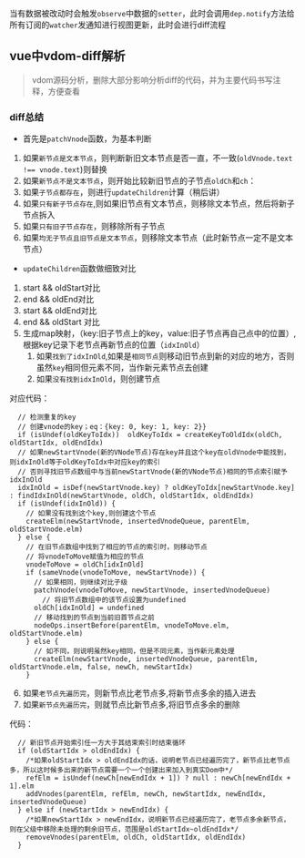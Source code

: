 当有数据被改动时会触发`observe`中数据的`setter`，此时会调用`dep.notify`方法给所有订阅的`watcher`发通知进行视图更新，此时会进行diff流程
## vue中vdom-diff解析
> vdom源码分析，删除大部分影响分析diff的代码，并为主要代码书写注释，方便查看

### diff总结
* 首先是`patchVnode`函数，为基本判断  
1. 如果`新节点是文本节点`，则判断新旧文本节点是否一直，不一致(`oldVnode.text !== vnode.text`)则替换
2. 如果`新节点不是文本节点`，则开始比较新旧节点的子节点`oldCh`和`ch`：
3. 如果`子节点都存在`，则进行`updateChildren`计算（稍后讲）
4. 如果`只有新子节点存在`,则如果旧节点有文本节点，则移除文本节点，然后将新子节点拆入
5. 如果`只有旧子节点存在`，则移除所有子节点
6. 如果`均无子节点且旧节点是文本节点`，则移除文本节点（此时新节点一定不是文本节点）
 
* `updateChildren`函数做细致对比
1. start && oldStart对比
2. end && oldEnd对比
3. start && oldEnd对比
4. end && oldStart  对比
5. 生成map映射，（key:旧子节点上的key，value:旧子节点再自己点中的位置）,根据key记录下老节点再新节点的位置（`idxInOld`）
    1) 如果`找到了idxInOld`,如果是`相同节点`则移动旧节点到新的对应的地方，否则虽然`key`相同但元素不同，当作新元素节点去创建
    2) 如果`没有找到idxInOld`，则创建节点         

对应代码：
```
  // 检测重复的key
  // 创建vnode的key；eq：{key: 0, key: 1, key: 2}}
  if (isUndef(oldKeyToIdx))  oldKeyToIdx = createKeyToOldIdx(oldCh, oldStartIdx, oldEndIdx)
  // 如果newStartVnode(新的VNode节点)存在key并且这个key在oldVnode中能找到，则idxInOld等于oldKeyToIdx中对应key的索引
  // 否则寻找旧节点数组中与当前newStartVnode(新的VNode节点)相同的节点索引赋予idxInOld
  idxInOld = isDef(newStartVnode.key) ? oldKeyToIdx[newStartVnode.key] : findIdxInOld(newStartVnode, oldCh, oldStartIdx, oldEndIdx)
  if (isUndef(idxInOld)) {
    // 如果没有找到这个key,则创建这个节点
    createElm(newStartVnode, insertedVnodeQueue, parentElm, oldStartVnode.elm)
  } else {
    // 在旧节点数组中找到了相应的节点的索引时，则移动节点
    // 将vnodeToMove赋值为相应的节点
    vnodeToMove = oldCh[idxInOld]
    if (sameVnode(vnodeToMove, newStartVnode)) {
      // 如果相同，则继续对比子级
      patchVnode(vnodeToMove, newStartVnode, insertedVnodeQueue)
        // 将旧节点数组中的该节点设置为undefined
      oldCh[idxInOld] = undefined
      // 移动找到的节点到当前旧首节点之前
      nodeOps.insertBefore(parentElm, vnodeToMove.elm, oldStartVnode.elm)
    } else {
      // 如不同，则说明虽然key相同，但是不同元素，当作新元素处理
      createElm(newStartVnode, insertedVnodeQueue, parentElm, oldStartVnode.elm, false, newCh, newStartIdx)
    }
```
6. 如果`老节点先遍历完`，则新节点比老节点多,将新节点多余的插入进去
7. 如果`新节点先遍历完`，则就节点比新节点多,将旧节点多余的删除  

代码：
```
  // 新旧节点开始索引任一方大于其结束索引时结束循环
  if (oldStartIdx > oldEndIdx) {
    /*如果oldStartIdx > oldEndIdx的话，说明老节点已经遍历完了，新节点比老节点多，所以这时候多出来的新节点需要一个一个创建出来加入到真实Dom中*/
    refElm = isUndef(newCh[newEndIdx + 1]) ? null : newCh[newEndIdx + 1].elm
    addVnodes(parentElm, refElm, newCh, newStartIdx, newEndIdx, insertedVnodeQueue)
  } else if (newStartIdx > newEndIdx) {
    /*如果newStartIdx > newEndIdx，说明新节点已经遍历完了，老节点多余新节点，则在父级中移除未处理的剩余旧节点，范围是oldStartIdx~oldEndIdx*/
    removeVnodes(parentElm, oldCh, oldStartIdx, oldEndIdx)
  }
```